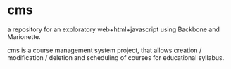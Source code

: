 cms
===
a repository for an exploratory web+html+javascript using 
Backbone and Marionette.

cms is a course management system project, that allows
creation / modification / deletion and scheduling of courses
for educational syllabus.




